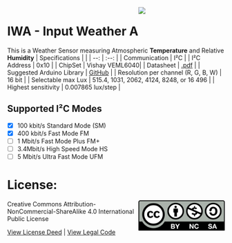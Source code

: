 <img src="assets/IWA.svg" width=200 align="right">

# IWA - Input Weather A
This is a Weather Sensor measuring Atmospheric **Temperature** and Relative **Humidity**
| Specifications | |
| --: | :--: |
| Communication | I²C |
| I²C Address | 0x10 |
| ChipSet | Vishay VEML6040|
| Datasheet | [.pdf]([https://.pdf](https://www.vishay.com/docs/84276/veml6040.pdf)) |
| Suggested Arduino Library | [GitHub]([https://github.com/](https://github.com/thewknd/VEML6040)) |
| Resolution per channel (R, G, B, W) | 16 bit |
| Selectable max Lux | 515.4, 1031, 2062, 4124, 8248, or 16 496 |
| Highest sensitivity | 0.007865 lux/step |

## Supported I²C Modes
- [x] 100 kbit/s Standard Mode (SM) 
- [x] 400 kbit/s	Fast Mode	FM
- [ ] 1 Mbit/s	Fast Mode Plus	FM+
- [ ] 3.4Mbit/s	High Speed Mode	HS
- [ ] 5 Mbit/s	Ultra Fast Mode	UFM

# License: 
<img src="assets/CC-BY-NC-SA.svg" width=200 align="right">
Creative Commons Attribution-NonCommercial-ShareAlike 4.0 International Public License

[View License Deed](https://creativecommons.org/licenses/by-nc-sa/4.0/) | [View Legal Code](https://creativecommons.org/licenses/by-nc-sa/4.0/legalcode)
